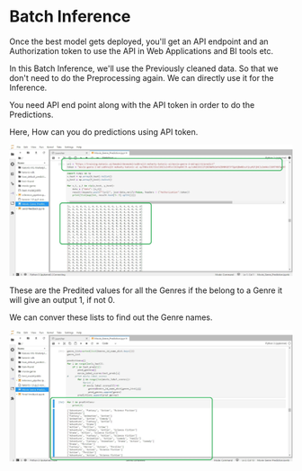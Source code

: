 # Batch Inference 

Once the best model gets deployed, you'll get an API endpoint and an Authorization token to use the API in Web Applications and BI tools etc.

In this Batch Inference, we'll use the Previously cleaned data. So that we don't need to do the Preprocessing again. We can directly use it for the Inference. 

You need API end point along with the API token in order to do the Predictions.

Here, How can you do predictions using API token.


![batch inference](img_src/batch_inference.jpg)

These are the Predited values for all the Genres if the belong to a Genre it will give an output 1, if not 0.

We can conver these lists to find out the Genre names.

![batch inference results](img_src/batch_inference_results.jpg)